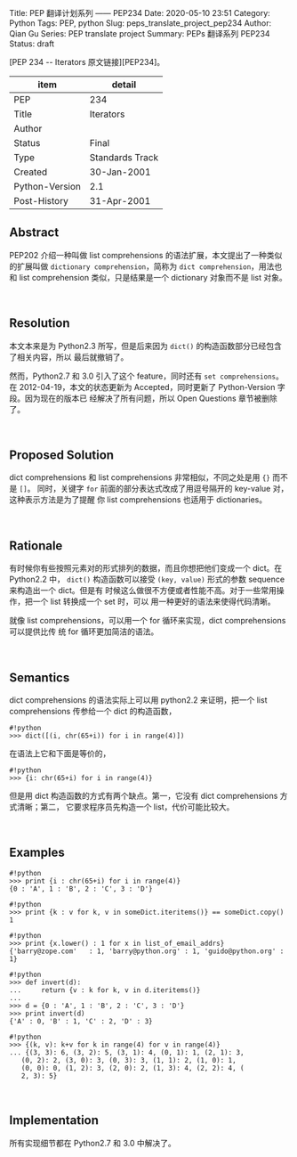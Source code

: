 Title: PEP 翻译计划系列 —— PEP234
Date: 2020-05-10 23:51
Category: Python
Tags: PEP, python
Slug: peps_translate_project_pep234
Author: Qian Gu
Series: PEP translate project
Summary: PEPs 翻译系列 PEP234
Status: draft

[PEP 234 -- Iterators 原文链接][PEP234]。

[PEP274]: https://www.python.org/dev/peps/pep-00234/

| item | detail |
| ---- | ------ |
| PEP  |  234   |
| Title | Iterators |
| Author | |
| Status | Final |
| Type | Standards Track |
| Created | 30-Jan-2001 |
| Python-Version | 2.1 |
| Post-History | 31-Apr-2001 |

## Abstract

PEP202 介绍一种叫做 list comprehensions 的语法扩展，本文提出了一种类似的扩展叫做 
`dictionary comprehension`，简称为 `dict comprehension`，用法也和 list comprehension
类似，只是结果是一个 dictionary 对象而不是 list 对象。

<br>

## Resolution

本文本来是为 Python2.3 所写，但是后来因为 `dict()` 的构造函数部分已经包含了相关内容，所以
最后就撤销了。

然而，Python2.7 和 3.0 引入了这个 feature，同时还有 `set comprehensions`。在 
2012-04-19，本文的状态更新为 Accepted，同时更新了 Python-Version 字段。因为现在的版本已
经解决了所有问题，所以 Open Questions 章节被删除了。

<br>

## Proposed Solution

dict comprehensions 和 list comprehensions 非常相似，不同之处是用 `{}` 而不是 `[]`。
同时，关键字 `for` 前面的部分表达式改成了用逗号隔开的 key-value 对，这种表示方法是为了提醒
你 list comprehensions 也适用于 dictionaries。

<br>

## Rationale

有时候你有些按照元素对的形式排列的数据，而且你想把他们变成一个 dict。在 Python2.2 中，
`dict()` 构造函数可以接受 `(key, value)` 形式的参数 sequence 来构造出一个 dict。但是有
时候这么做很不方便或者性能不高。对于一些常用操作，把一个 list 转换成一个 set 时，可以
用一种更好的语法来使得代码清晰。

就像 list comprehensions，可以用一个 for 循环来实现，dict comprehensions 可以提供比传
统 for 循环更加简洁的语法。

<br>

## Semantics

dict comprehensions 的语法实际上可以用 python2.2 来证明，把一个 list comprehensions 
传参给一个 dict 的构造函数，

```
#!python
>>> dict([(i, chr(65+i)) for i in range(4)])
```

在语法上它和下面是等价的，

```
#!python
>>> {i: chr(65+i) for i in range(4)}
```

但是用 dict 构造函数的方式有两个缺点。第一，它没有 dict comprehensions 方式清晰；第二，
它要求程序员先构造一个 list，代价可能比较大。

<br>

##  Examples

```
#!python
>>> print {i : chr(65+i) for i in range(4)}
{0 : 'A', 1 : 'B', 2 : 'C', 3 : 'D'}
```

```
#!python
>>> print {k : v for k, v in someDict.iteritems()} == someDict.copy()
1
```

```
#!python
>>> print {x.lower() : 1 for x in list_of_email_addrs}
{'barry@zope.com'   : 1, 'barry@python.org' : 1, 'guido@python.org' : 1}
```

```
#!python
>>> def invert(d):
...     return {v : k for k, v in d.iteritems()}
...
>>> d = {0 : 'A', 1 : 'B', 2 : 'C', 3 : 'D'}
>>> print invert(d)
{'A' : 0, 'B' : 1, 'C' : 2, 'D' : 3}
```

```
#!python
>>> {(k, v): k+v for k in range(4) for v in range(4)}
... {(3, 3): 6, (3, 2): 5, (3, 1): 4, (0, 1): 1, (2, 1): 3,
   (0, 2): 2, (3, 0): 3, (0, 3): 3, (1, 1): 2, (1, 0): 1,
   (0, 0): 0, (1, 2): 3, (2, 0): 2, (1, 3): 4, (2, 2): 4, (
   2, 3): 5}
```

<br>

## Implementation

所有实现细节都在 Python2.7 和 3.0 中解决了。